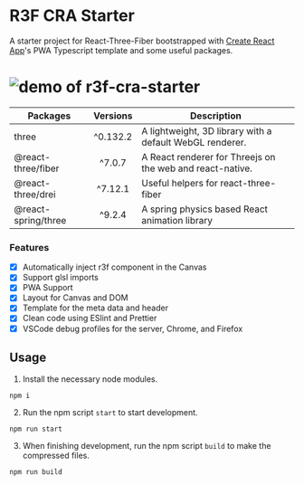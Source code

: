 # R3F CRA Starter

A starter project for React-Three-Fiber bootstrapped with [Create React App](https://github.com/facebook/create-react-app)'s PWA Typescript template and some useful packages.

# ![demo of r3f-cra-starter](https://github.com/kevinomyonga/R3F-CRA-Starter/blob/main/demo.gif)

| Packages            | Versions | Description                                               |
| ------------------- | :------: | --------------------------------------------------------- |
| three               | ^0.132.2 | A lightweight, 3D library with a default WebGL renderer.  |
| @react-three/fiber  |  ^7.0.7  | A React renderer for Threejs on the web and react-native. |
| @react-three/drei   | ^7.12.1  | Useful helpers for react-three-fiber                      |
| @react-spring/three |  ^9.2.4  | A spring physics based React animation library            |

### Features

- [x] Automatically inject r3f component in the Canvas
- [x] Support glsl imports
- [x] PWA Support
- [x] Layout for Canvas and DOM
- [x] Template for the meta data and header
- [x] Clean code using ESlint and Prettier
- [x] VSCode debug profiles for the server, Chrome, and Firefox

## Usage

1. Install the necessary node modules.

```
npm i
```

2. Run the npm script `start` to start development.

```
npm run start
```

3. When finishing development, run the npm script `build` to make the compressed files.

```
npm run build
```